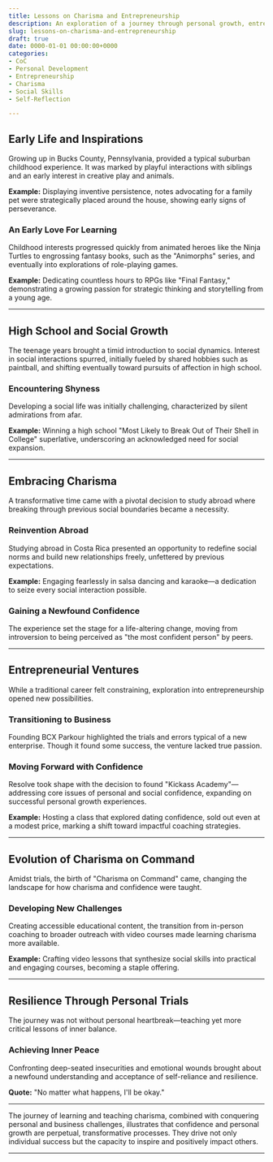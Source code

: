 ```yaml
---
title: Lessons on Charisma and Entrepreneurship 
description: An exploration of a journey through personal growth, entrepreneurial challenges, and the art of charisma.
slug: lessons-on-charisma-and-entrepreneurship
draft: true
date: 0000-01-01 00:00:00+0000
categories:
- CoC
- Personal Development
- Entrepreneurship
- Charisma
- Social Skills
- Self-Reflection

---
```


## Early Life and Inspirations

Growing up in Bucks County, Pennsylvania, provided a typical suburban childhood experience. It was marked by playful interactions with siblings and an early interest in creative play and animals.

**Example:** Displaying inventive persistence, notes advocating for a family pet were strategically placed around the house, showing early signs of perseverance.

### An Early Love For Learning

Childhood interests progressed quickly from animated heroes like the Ninja Turtles to engrossing fantasy books, such as the "Animorphs" series, and eventually into explorations of role-playing games.

**Example:** Dedicating countless hours to RPGs like "Final Fantasy," demonstrating a growing passion for strategic thinking and storytelling from a young age.

---

## High School and Social Growth

The teenage years brought a timid introduction to social dynamics. Interest in social interactions spurred, initially fueled by shared hobbies such as paintball, and shifting eventually toward pursuits of affection in high school.

### Encountering Shyness

Developing a social life was initially challenging, characterized by silent admirations from afar.

**Example:** Winning a high school "Most Likely to Break Out of Their Shell in College" superlative, underscoring an acknowledged need for social expansion.

---

## Embracing Charisma

A transformative time came with a pivotal decision to study abroad where breaking through previous social boundaries became a necessity.

### Reinvention Abroad

Studying abroad in Costa Rica presented an opportunity to redefine social norms and build new relationships freely, unfettered by previous expectations.

**Example:** Engaging fearlessly in salsa dancing and karaoke—a dedication to seize every social interaction possible.

### Gaining a Newfound Confidence

The experience set the stage for a life-altering change, moving from introversion to being perceived as "the most confident person" by peers.

---

## Entrepreneurial Ventures

While a traditional career felt constraining, exploration into entrepreneurship opened new possibilities.

### Transitioning to Business

Founding BCX Parkour highlighted the trials and errors typical of a new enterprise. Though it found some success, the venture lacked true passion.

### Moving Forward with Confidence

Resolve took shape with the decision to found "Kickass Academy"—addressing core issues of personal and social confidence, expanding on successful personal growth experiences.

**Example:** Hosting a class that explored dating confidence, sold out even at a modest price, marking a shift toward impactful coaching strategies.

---

## Evolution of Charisma on Command

Amidst trials, the birth of "Charisma on Command" came, changing the landscape for how charisma and confidence were taught.

### Developing New Challenges

Creating accessible educational content, the transition from in-person coaching to broader outreach with video courses made learning charisma more available.

**Example:** Crafting video lessons that synthesize social skills into practical and engaging courses, becoming a staple offering.

---

## Resilience Through Personal Trials

The journey was not without personal heartbreak—teaching yet more critical lessons of inner balance.

### Achieving Inner Peace

Confronting deep-seated insecurities and emotional wounds brought about a newfound understanding and acceptance of self-reliance and resilience.

**Quote:** "No matter what happens, I'll be okay."

---

The journey of learning and teaching charisma, combined with conquering personal and business challenges, illustrates that confidence and personal growth are perpetual, transformative processes. They drive not only individual success but the capacity to inspire and positively impact others.

---
